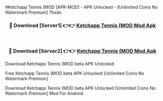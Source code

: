 #Ketchapp Tennis (MOD [APK-MOD] - APK Unlocked - [Unlimited Coins No Watermark Premium] 7bxdx



<div align="center">

<h3>🔴 Download [Server1] 👉👉 <a href="https://momento.my/?title=Ketchapp_Tennis_(MOD">Ketchapp Tennis (MOD Mod Apk</a></h3><br>

<h3>🔴 Download [Server2] 👉👉 <a href="https://momento.my/?title=Ketchapp_Tennis_(MOD">Ketchapp Tennis (MOD Mod Apk</a></h3>
</div>



Download Ketchapp Tennis (MOD beta APK Unlocked

Free Ketchapp Tennis (MOD beta APK Unlocked [Unlimited Coins No Watermark Premium]

Download Ketchapp Tennis (MOD beta APK Unlocked [Unlimited Coins No Watermark Premium] Mod For Android
